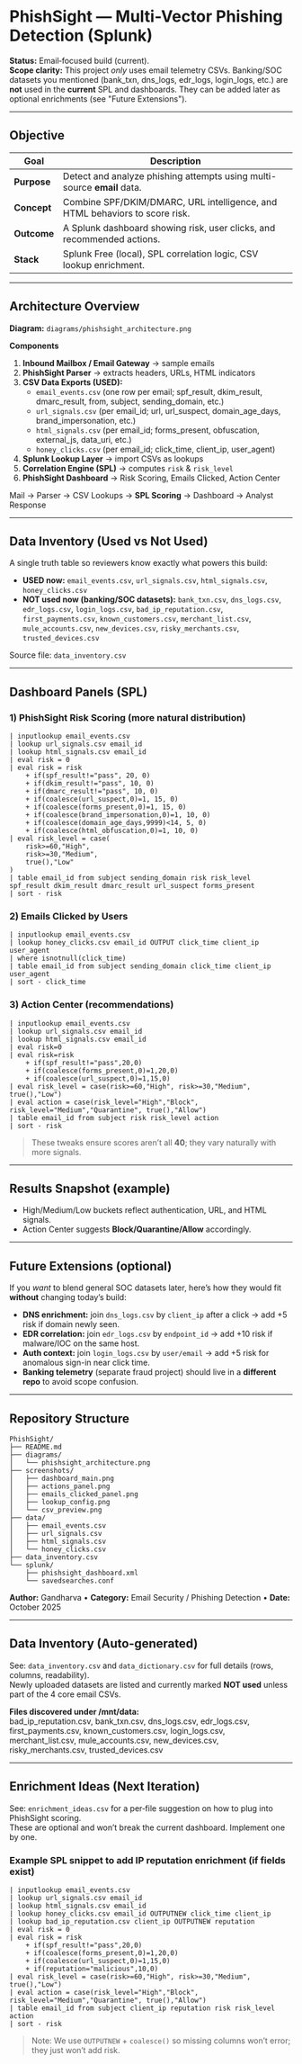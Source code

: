 # PhishSight — Multi-Vector Phishing Detection (Splunk)

**Status:** Email‑focused build (current).  
**Scope clarity:** This project *only* uses email telemetry CSVs. Banking/SOC datasets you mentioned (bank_txn, dns_logs, edr_logs, login_logs, etc.) are **not** used in the **current** SPL and dashboards. They can be added later as optional enrichments (see "Future Extensions").

---

## Objective

| Goal | Description |
|------|-------------|
| **Purpose** | Detect and analyze phishing attempts using multi-source **email** data. |
| **Concept** | Combine SPF/DKIM/DMARC, URL intelligence, and HTML behaviors to score risk. |
| **Outcome** | A Splunk dashboard showing risk, user clicks, and recommended actions. |
| **Stack** | Splunk Free (local), SPL correlation logic, CSV lookup enrichment. |

---

## Architecture Overview

**Diagram:** `diagrams/phishsight_architecture.png`

**Components**
1) **Inbound Mailbox / Email Gateway** → sample emails  
2) **PhishSight Parser** → extracts headers, URLs, HTML indicators  
3) **CSV Data Exports (USED):**  
   - `email_events.csv` (one row per email; spf_result, dkim_result, dmarc_result, from, subject, sending_domain, etc.)  
   - `url_signals.csv` (per email_id; url, url_suspect, domain_age_days, brand_impersonation, etc.)  
   - `html_signals.csv` (per email_id; forms_present, obfuscation, external_js, data_uri, etc.)  
   - `honey_clicks.csv` (per email_id; click_time, client_ip, user_agent)  
4) **Splunk Lookup Layer** → import CSVs as lookups  
5) **Correlation Engine (SPL)** → computes `risk` & `risk_level`  
6) **PhishSight Dashboard** → Risk Scoring, Emails Clicked, Action Center

Mail → Parser → CSV Lookups → **SPL Scoring** → Dashboard → Analyst Response

---

## Data Inventory (Used vs Not Used)

A single truth table so reviewers know exactly what powers this build:

- **USED now:** `email_events.csv`, `url_signals.csv`, `html_signals.csv`, `honey_clicks.csv`  
- **NOT used now (banking/SOC datasets):** `bank_txn.csv`, `dns_logs.csv`, `edr_logs.csv`, `login_logs.csv`, `bad_ip_reputation.csv`, `first_payments.csv`, `known_customers.csv`, `merchant_list.csv`, `mule_accounts.csv`, `new_devices.csv`, `risky_merchants.csv`, `trusted_devices.csv`

Source file: `data_inventory.csv`

---

## Dashboard Panels (SPL)

### 1) PhishSight Risk Scoring (more natural distribution)
```spl
| inputlookup email_events.csv
| lookup url_signals.csv email_id
| lookup html_signals.csv email_id
| eval risk = 0
| eval risk = risk 
    + if(spf_result!="pass", 20, 0)
    + if(dkim_result!="pass", 10, 0)
    + if(dmarc_result!="pass", 10, 0)
    + if(coalesce(url_suspect,0)=1, 15, 0)
    + if(coalesce(forms_present,0)=1, 15, 0)
    + if(coalesce(brand_impersonation,0)=1, 10, 0)
    + if(coalesce(domain_age_days,9999)<14, 5, 0)
    + if(coalesce(html_obfuscation,0)=1, 10, 0)
| eval risk_level = case(
    risk>=60,"High",
    risk>=30,"Medium",
    true(),"Low"
)
| table email_id from subject sending_domain risk risk_level spf_result dkim_result dmarc_result url_suspect forms_present
| sort - risk
```

### 2) Emails Clicked by Users
```spl
| inputlookup email_events.csv
| lookup honey_clicks.csv email_id OUTPUT click_time client_ip user_agent
| where isnotnull(click_time)
| table email_id from subject sending_domain click_time client_ip user_agent
| sort - click_time
```

### 3) Action Center (recommendations)
```spl
| inputlookup email_events.csv
| lookup url_signals.csv email_id
| lookup html_signals.csv email_id
| eval risk=0
| eval risk=risk
    + if(spf_result!="pass",20,0)
    + if(coalesce(forms_present,0)=1,20,0)
    + if(coalesce(url_suspect,0)=1,15,0)
| eval risk_level = case(risk>=60,"High", risk>=30,"Medium", true(),"Low")
| eval action = case(risk_level="High","Block", risk_level="Medium","Quarantine", true(),"Allow")
| table email_id from subject risk risk_level action
| sort - risk
```

> These tweaks ensure scores aren’t all **40**; they vary naturally with more signals.

---

## Results Snapshot (example)
- High/Medium/Low buckets reflect authentication, URL, and HTML signals.  
- Action Center suggests **Block/Quarantine/Allow** accordingly.

---

## Future Extensions (optional)
If you *want* to blend general SOC datasets later, here’s how they would fit **without** changing today’s build:
- **DNS enrichment:** join `dns_logs.csv` by `client_ip` after a click → add +5 risk if domain newly seen.  
- **EDR correlation:** join `edr_logs.csv` by `endpoint_id` → add +10 risk if malware/IOC on the same host.  
- **Auth context:** join `login_logs.csv` by `user/email` → add +5 risk for anomalous sign-in near click time.  
- **Banking telemetry** (separate fraud project) should live in a **different repo** to avoid scope confusion.

---

## Repository Structure
```
PhishSight/
├── README.md
├── diagrams/
│   └── phishsight_architecture.png
├── screenshots/
│   ├── dashboard_main.png
│   ├── actions_panel.png
│   ├── emails_clicked_panel.png
│   ├── lookup_config.png
│   └── csv_preview.png
├── data/
│   ├── email_events.csv
│   ├── url_signals.csv
│   ├── html_signals.csv
│   └── honey_clicks.csv
├── data_inventory.csv
└── splunk/
    ├── phishsight_dashboard.xml
    └── savedsearches.conf
```

**Author:** Gandharva • **Category:** Email Security / Phishing Detection • **Date:** October 2025

---

## Data Inventory (Auto‑generated)

See: `data_inventory.csv` and `data_dictionary.csv` for full details (rows, columns, readability).  
Newly uploaded datasets are listed and currently marked **NOT used** unless part of the 4 core email CSVs.

**Files discovered under /mnt/data:**  
bad_ip_reputation.csv, bank_txn.csv, dns_logs.csv, edr_logs.csv, first_payments.csv, known_customers.csv, login_logs.csv, merchant_list.csv, mule_accounts.csv, new_devices.csv, risky_merchants.csv, trusted_devices.csv

---

## Enrichment Ideas (Next Iteration)

See: `enrichment_ideas.csv` for a per‑file suggestion on how to plug into PhishSight scoring.  
These are optional and won’t break the current dashboard. Implement one by one.

### Example SPL snippet to add IP reputation enrichment (if fields exist)
```spl
| inputlookup email_events.csv
| lookup url_signals.csv email_id
| lookup html_signals.csv email_id
| lookup honey_clicks.csv email_id OUTPUTNEW click_time client_ip
| lookup bad_ip_reputation.csv client_ip OUTPUTNEW reputation
| eval risk = 0
| eval risk = risk
    + if(spf_result!="pass",20,0)
    + if(coalesce(forms_present,0)=1,20,0)
    + if(coalesce(url_suspect,0)=1,15,0)
    + if(reputation="malicious",10,0)
| eval risk_level = case(risk>=60,"High", risk>=30,"Medium", true(),"Low")
| eval action = case(risk_level="High","Block", risk_level="Medium","Quarantine", true(),"Allow")
| table email_id from subject client_ip reputation risk risk_level action
| sort - risk
```

> Note: We use `OUTPUTNEW` + `coalesce()` so missing columns won’t error; they just won’t add risk.